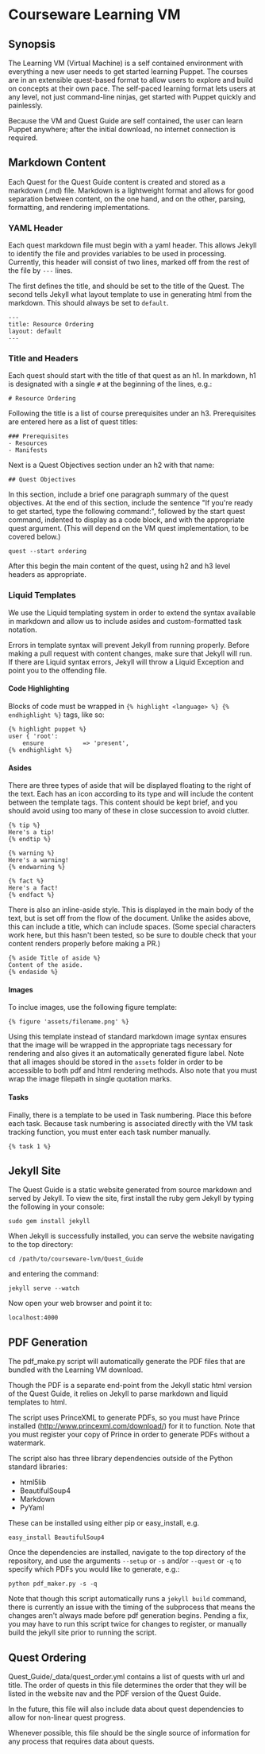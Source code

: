 # Courseware Learning VM

## Synopsis

The Learning VM (Virtual Machine) is a self contained environment with everything a new user needs to get started learning Puppet. The courses are in an extensible quest-based format to allow users to explore and build on concepts at their own pace. The self-paced learning format lets users at any level, not just command-line ninjas, get started with Puppet quickly and painlessly.

Because the VM and Quest Guide are self contained, the user can learn Puppet anywhere; after the initial download, no internet connection is required.

## Markdown Content

Each Quest for the Quest Guide content is created and stored as a markdown (.md) file. Markdown is a lightweight format and allows for good separation between content, on the one hand, and on the other, parsing, formatting, and rendering implementations.

### YAML Header

Each quest markdown file must begin with a yaml header. This allows Jekyll to identify the file and provides variables to be used in processing. Currently, this header will consist of two lines, marked off from the rest of the file by `---` lines.

The first defines the title, and should be set to the title of the Quest. The second tells Jekyll what layout template to use in generating html from the markdown. This should always be set to `default`.

	---
	title: Resource Ordering
	layout: default
	---

### Title and Headers

Each quest should start with the title of that quest as an h1. In markdown, h1 is designated with a single `#` at the beginning of the lines, e.g.:

	# Resource Ordering

Following the title is a list of course prerequisites under an h3. Prerequisites are entered here as a list of quest titles:

	### Prerequisites
	- Resources
	- Manifests
	
Next is a Quest Objectives section under an h2 with that name:

	## Quest Objectives
	
In this section, include a brief one paragraph summary of the quest objectives. At the end of this section, include the sentence "If you're ready to get started, type the following command:", followed by the start quest command, indented to display as a code block, and with the appropriate quest argument. (This will depend on the VM quest implementation, to be covered below.)

    quest --start ordering
    
After this begin the main content of the quest, using h2 and h3 level headers as appropriate.

### Liquid Templates

We use the Liquid templating system in order to extend the syntax available in markdown and allow us to include asides and custom-formatted task notation.

Errors in template syntax will prevent Jekyll from running properly. Before making a pull request with content changes, make sure that Jekyll will run. If there are Liquid syntax errors, Jekyll will throw a Liquid Exception and point you to the offending file.

#### Code Highlighting

Blocks of code must be wrapped in `{% highlight <language> %} {% endhighlight %}` tags, like so:

	{% highlight puppet %}
	user { 'root':
  		ensure           => 'present',
  	{% endhighlight %}

#### Asides

There are three types of aside that will be displayed floating to the right of the text. Each has an icon according to its type and will include the content between the template tags. This content should be kept brief, and you should avoid using too many of these in close succession to avoid clutter.

```
{% tip %}
Here's a tip!
{% endtip %}

{% warning %}
Here's a warning!
{% endwarning %}

{% fact %}
Here's a fact!
{% endfact %}
```

There is also an inline-aside style. This is displayed in the main body of the text, but is set off from the flow of the document. Unlike the asides above, this can include a title, which can include spaces. (Some special characters work here, but this hasn't been tested, so be sure to double check that your content renders properly before making a PR.)

```
{% aside Title of aside %}
Content of the aside.
{% endaside %}
```
#### Images

To inclue images, use the following figure template:

```
{% figure 'assets/filename.png' %}
```

Using this template instead of standard markdown image syntax ensures that the image will be wrapped in the appropriate tags necessary for rendering and also gives it an automatically generated figure label. Note that all images should be stored in the `assets` folder in order to be accessible to both pdf and html rendering methods. Also note that you must wrap the image filepath in single quotation marks.

#### Tasks

Finally, there is a template to be used in Task numbering. Place this before each task. Because task numbering is associated directly with the VM task tracking function, you must enter each task number manually.

```
{% task 1 %}
```

## Jekyll Site

The Quest Guide is a static website generated from source markdown and served by Jekyll.  To view the site, first install the ruby gem Jekyll by typing the following in your console:
	
	sudo gem install jekyll
	
When Jekyll is successfully installed, you can serve the website navigating to the top directory:

	cd /path/to/courseware-lvm/Quest_Guide
	
and entering the command:

	jekyll serve --watch
	
Now open your web browser and point it to:
	
	localhost:4000

## PDF Generation

The pdf_make.py script will automatically generate the PDF files that are bundled with the Learning VM download.

Though the PDF is a separate end-point from the Jekyll static html version of the Quest Guide, it relies on Jekyll to parse markdown and liquid templates to html.

The script uses PrinceXML to generate PDFs, so you must have Prince installed (http://www.princexml.com/download/) for it to function. Note that you must register your copy of Prince in order to generate PDFs without a watermark.

The script also has three library dependencies outside of the Python standard libraries:

* html5lib
* BeautifulSoup4
* Markdown
* PyYaml

These can be installed using either pip or easy_install, e.g.

	easy_install BeautifulSoup4

Once the dependencies are installed, navigate to the top directory of the repository, and use the arguments `--setup` or `-s` and/or `--quest` or `-q` to specify which PDFs you would like to generate, e.g.:
	
	python pdf_maker.py -s -q
	
Note that though this script automatically runs a `jekyll build` command, there is currently an issue with the timing of the subprocess that means the changes aren't always made before pdf generation begins. Pending a fix, you may have to run this script twice for changes to register, or manually build the jekyll site prior to running the script.
	 
## Quest Ordering

Quest_Guide/_data/quest_order.yml contains a list of quests with url and title. The order of quests in this file determines the order that they will be listed in the website nav and the PDF version of the Quest Guide.

In the future, this file will also include data about quest dependencies to allow for non-linear quest progress.

Whenever possible, this file should be the single source of information for any process that requires data about quests.
